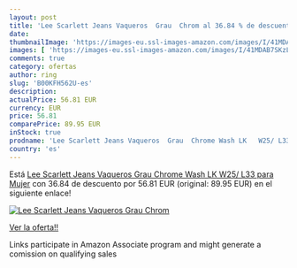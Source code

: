 ```yaml
---
layout: post
title: 'Lee Scarlett Jeans Vaqueros  Grau  Chrom al 36.84 % de descuento'
date: 
thumbnailImage: 'https://images-eu.ssl-images-amazon.com/images/I/41MDAB7SKzL._SL200_.jpg'
images: [ 'https://images-eu.ssl-images-amazon.com/images/I/41MDAB7SKzL._SL200_.jpg' ]
comments: true
category: ofertas
author: ring
slug: 'B00KFH562U-es'
description:
actualPrice: 56.81 EUR
currency: EUR
price: 56.81
comparePrice: 89.95 EUR
inStock: true
prodname: 'Lee Scarlett Jeans Vaqueros  Grau  Chrome Wash LK   W25/ L33 para Mujer'
country: 'es'
---
```


Está [Lee Scarlett Jeans Vaqueros  Grau  Chrome Wash LK   W25/ L33 para Mujer](https://www.amazon.es/dp/B00KFH562U/?tag=tolees-21) con 36.84 de descuento por 56.81 EUR (original: 89.95 EUR) en el siguiente enlace!

[![Lee Scarlett Jeans Vaqueros  Grau  Chrom](https://images-eu.ssl-images-amazon.com/images/I/41MDAB7SKzL._SL200_.jpg)](https://www.amazon.es/dp/B00KFH562U/?tag=tolees-21)

[Ver la oferta!!](https://www.amazon.es/dp/B00KFH562U/?tag=tolees-21)

Links participate in Amazon Associate program and might generate a comission on qualifying sales


